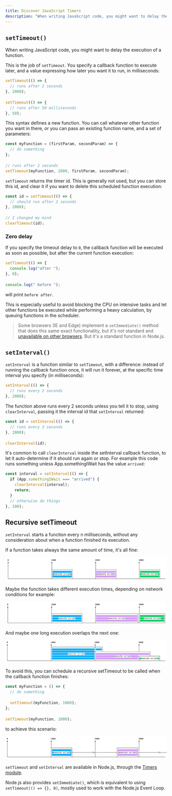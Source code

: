 ```yaml
---
title: Discover JavaScript Timers
description: "When writing JavaScript code, you might want to delay the execution of a function. Learn how to use setTimeout and setInterval to schedule functions in the future"
---
```


## `setTimeout()`

When writing JavaScript code, you might want to delay the execution of a function.

This is the job of `setTimeout`. You specify a callback function to execute later, and a value expressing how later you want it to run, in milliseconds:

```js
setTimeout(() => {
  // runs after 2 seconds
}, 2000);

setTimeout(() => {
  // runs after 50 milliseconds
}, 50);
```

This syntax defines a new function. You can call whatever other function you want in there, or you can pass an existing function name, and a set of parameters:

```js
const myFunction = (firstParam, secondParam) => {
  // do something
};

// runs after 2 seconds
setTimeout(myFunction, 2000, firstParam, secondParam);
```

`setTimeout` returns the timer id. This is generally not used, but you can store this id, and clear it if you want to delete this scheduled function execution:

```js
const id = setTimeout(() => {
  // should run after 2 seconds
}, 2000);

// I changed my mind
clearTimeout(id);
```

### Zero delay

If you specify the timeout delay to `0`, the callback function will be executed as soon as possible, but after the current function execution:

```js
setTimeout(() => {
  console.log("after ");
}, 0);

console.log(" before ");
```

will print `before after`.

This is especially useful to avoid blocking the CPU on intensive tasks and let other functions be executed while performing a heavy calculation, by queuing functions in the scheduler.

> Some browsers (IE and Edge) implement a `setImmediate()` method that does this same exact functionality, but it's not standard and [unavailable on other browsers](https://caniuse.com/#feat=setimmediate). But it's a standard function in Node.js.

## `setInterval()`

`setInterval` is a function similar to `setTimeout`, with a difference: instead of running the callback function once, it will run it forever, at the specific time interval you specify (in milliseconds):

```js
setInterval(() => {
  // runs every 2 seconds
}, 2000);
```

The function above runs every 2 seconds unless you tell it to stop, using `clearInterval`, passing it the interval id that `setInterval` returned:

```js
const id = setInterval(() => {
  // runs every 2 seconds
}, 2000);

clearInterval(id);
```

It's common to call `clearInterval` inside the setInterval callback function, to let it auto-determine if it should run again or stop. For example this code runs something unless App.somethingIWait has the value `arrived`:

```js
const interval = setInterval(() => {
  if (App.somethingIWait === "arrived") {
    clearInterval(interval);
    return;
  }
  // otherwise do things
}, 100);
```

## Recursive setTimeout

`setInterval` starts a function every n milliseconds, without any consideration about when a function finished its execution.

If a function takes always the same amount of time, it's all fine:

![setInterval working fine](setinterval-ok.png)

Maybe the function takes different execution times, depending on network conditions for example:

![setInterval varying duration](setinterval-varying-duration.png)

And maybe one long execution overlaps the next one:

![setInterval overlapping](setinterval-overlapping.png)

To avoid this, you can schedule a recursive setTimeout to be called when the callback function finishes:

```js
const myFunction = () => {
  // do something

  setTimeout(myFunction, 1000);
};

setTimeout(myFunction, 1000);
```

to achieve this scenario:

![Recursive setTimeout](recursive-settimeout.png)

`setTimeout` and `setInterval` are available in Node.js, through the [Timers module](https://nodejs.org/api/timers.html).

Node.js also provides `setImmediate()`, which is equivalent to using `setTimeout(() => {}, 0)`, mostly used to work with the Node.js Event Loop.

